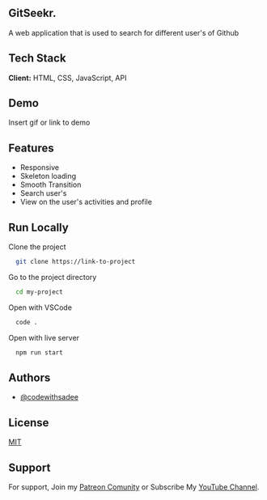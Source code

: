 
## GitSeekr.

A web application that is used to search for different user's of Github

## Tech Stack

**Client:** HTML, CSS, JavaScript, API

## Demo

Insert gif or link to demo

## Features

- Responsive 
- Skeleton loading
- Smooth Transition
- Search user's
- View on the user's activities and profile


## Run Locally

Clone the project

```bash
  git clone https://link-to-project
```

Go to the project directory

```bash
  cd my-project
```

Open with VSCode

```bash
  code .
```

Open with live server

```bash
  npm run start
```


## Authors

- [@codewithsadee](https://www.github.com/codewithsadee)

## License

[MIT](https://choosealicense.com/licenses/mit/)

## Support

For support, Join my [Patreon Comunity](https://www.patreon.com/codewithsadee/membership) or Subscribe My [YouTube Channel](https://youtube.com/@codewithsadee).
